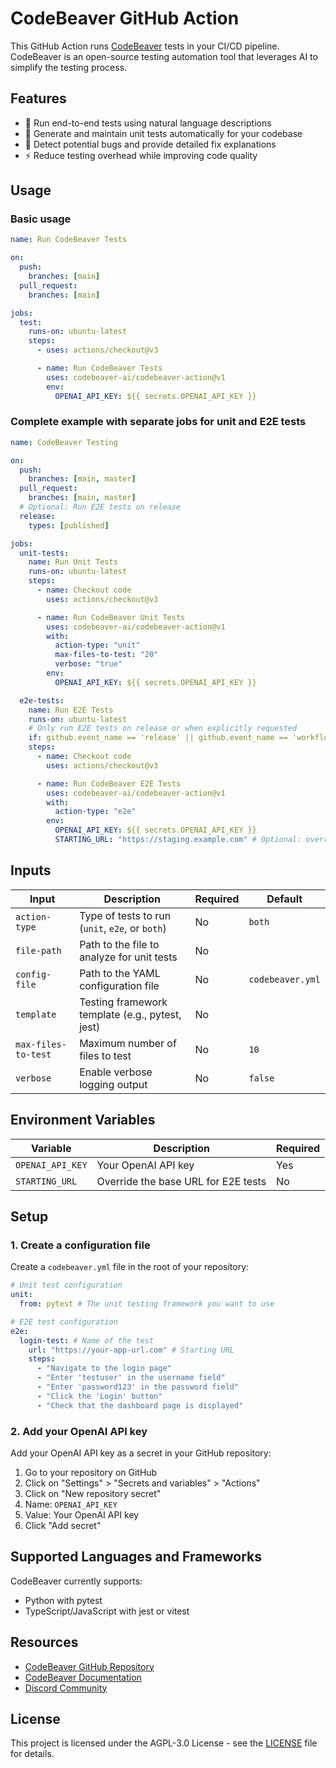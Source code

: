 # CodeBeaver GitHub Action

This GitHub Action runs [CodeBeaver](https://github.com/codebeaver-ai/codebeaver-ai) tests in your CI/CD pipeline. CodeBeaver is an open-source testing automation tool that leverages AI to simplify the testing process.

## Features

- 🤖 Run end-to-end tests using natural language descriptions
- 🧪 Generate and maintain unit tests automatically for your codebase
- 🐛 Detect potential bugs and provide detailed fix explanations
- ⚡ Reduce testing overhead while improving code quality

## Usage

### Basic usage

```yaml
name: Run CodeBeaver Tests

on:
  push:
    branches: [main]
  pull_request:
    branches: [main]

jobs:
  test:
    runs-on: ubuntu-latest
    steps:
      - uses: actions/checkout@v3

      - name: Run CodeBeaver Tests
        uses: codebeaver-ai/codebeaver-action@v1
        env:
          OPENAI_API_KEY: ${{ secrets.OPENAI_API_KEY }}
```

### Complete example with separate jobs for unit and E2E tests

```yaml
name: CodeBeaver Testing

on:
  push:
    branches: [main, master]
  pull_request:
    branches: [main, master]
  # Optional: Run E2E tests on release
  release:
    types: [published]

jobs:
  unit-tests:
    name: Run Unit Tests
    runs-on: ubuntu-latest
    steps:
      - name: Checkout code
        uses: actions/checkout@v3

      - name: Run CodeBeaver Unit Tests
        uses: codebeaver-ai/codebeaver-action@v1
        with:
          action-type: "unit"
          max-files-to-test: "20"
          verbose: "true"
        env:
          OPENAI_API_KEY: ${{ secrets.OPENAI_API_KEY }}

  e2e-tests:
    name: Run E2E Tests
    runs-on: ubuntu-latest
    # Only run E2E tests on release or when explicitly requested
    if: github.event_name == 'release' || github.event_name == 'workflow_dispatch'
    steps:
      - name: Checkout code
        uses: actions/checkout@v3

      - name: Run CodeBeaver E2E Tests
        uses: codebeaver-ai/codebeaver-action@v1
        with:
          action-type: "e2e"
        env:
          OPENAI_API_KEY: ${{ secrets.OPENAI_API_KEY }}
          STARTING_URL: "https://staging.example.com" # Optional: override URL from config
```

## Inputs

| Input               | Description                                     | Required | Default          |
| ------------------- | ----------------------------------------------- | -------- | ---------------- |
| `action-type`       | Type of tests to run (`unit`, `e2e`, or `both`) | No       | `both`           |
| `file-path`         | Path to the file to analyze for unit tests      | No       |                  |
| `config-file`       | Path to the YAML configuration file             | No       | `codebeaver.yml` |
| `template`          | Testing framework template (e.g., pytest, jest) | No       |                  |
| `max-files-to-test` | Maximum number of files to test                 | No       | `10`             |
| `verbose`           | Enable verbose logging output                   | No       | `false`          |

## Environment Variables

| Variable         | Description                         | Required |
| ---------------- | ----------------------------------- | -------- |
| `OPENAI_API_KEY` | Your OpenAI API key                 | Yes      |
| `STARTING_URL`   | Override the base URL for E2E tests | No       |

## Setup

### 1. Create a configuration file

Create a `codebeaver.yml` file in the root of your repository:

```yaml
# Unit test configuration
unit:
  from: pytest # The unit testing framework you want to use

# E2E test configuration
e2e:
  login-test: # Name of the test
    url: "https://your-app-url.com" # Starting URL
    steps:
      - "Navigate to the login page"
      - "Enter 'testuser' in the username field"
      - "Enter 'password123' in the password field"
      - "Click the 'Login' button"
      - "Check that the dashboard page is displayed"
```

### 2. Add your OpenAI API key

Add your OpenAI API key as a secret in your GitHub repository:

1. Go to your repository on GitHub
2. Click on "Settings" > "Secrets and variables" > "Actions"
3. Click on "New repository secret"
4. Name: `OPENAI_API_KEY`
5. Value: Your OpenAI API key
6. Click "Add secret"

## Supported Languages and Frameworks

CodeBeaver currently supports:

- Python with pytest
- TypeScript/JavaScript with jest or vitest

## Resources

- [CodeBeaver GitHub Repository](https://github.com/codebeaver-ai/codebeaver-ai)
- [CodeBeaver Documentation](https://docs.codebeaver.ai)
- [Discord Community](https://discord.gg/4QMwWdsMGt)

## License

This project is licensed under the AGPL-3.0 License - see the [LICENSE](LICENSE) file for details.
